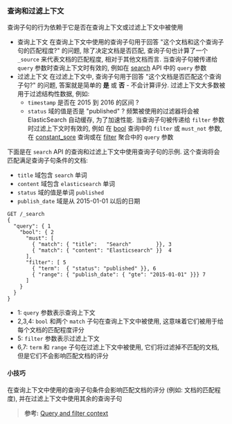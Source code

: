 ### 查询和过滤上下文
查询子句的行为依赖于它是否在查询上下文或过滤上下文中被使用
- 查询上下文
在查询上下文中使用的查询子句用于回答 "这个文档和这个查询子句的匹配程度?" 的问题, 除了决定文档是否匹配, 查询子句也计算了一个 `_source` 来代表文档的匹配程度, 相对于其他文档而言.
当查询子句被传递给 `query` 参数时查询上下文时有效的, 例如在 [search](https://www.elastic.co/guide/en/elasticsearch/reference/current/search-request-query.html) API 中的 `query` 参数
- 过滤上下文
在过滤上下文中, 查询子句用于回答 "这个文档是否匹配这个查询子句?" 的问题, 答案就是简单的 **是** 或 **否** - 不会计算评分. 过滤上下文大多数被用于过滤结构性数据, 例如:
  - `timestamp` 是否在 2015 到 2016 的区间 ?
  - `status` 域的值是否是 "published" ?
  频繁被使用的过滤器将会被 ElasticSearch 自动缓存, 为了加速性能. 当查询子句被传递给 `filter` 参数时过滤上下文时有效的, 例如 在 [bool](https://www.elastic.co/guide/en/elasticsearch/reference/current/query-dsl-bool-query.html) 查询中的 `filter` 或 `must_not` 参数, 在 [constant_sore](https://www.elastic.co/guide/en/elasticsearch/reference/current/query-dsl-constant-score-query.html) 查询或在 [filter](https://www.elastic.co/guide/en/elasticsearch/reference/current/search-aggregations-bucket-filter-aggregation.html) 聚合中的 `query` 参数

下面是在 `search` API 的查询和过滤上下文中使用查询子句的示例. 这个查询将会匹配满足查询子句条件的文档:
- `title` 域包含 `search` 单词
- `content` 域包含 `elasticsearch` 单词
- `status` 域的值是单词 `published`
- `publish_date` 域是从 2015-01-01 以后的日期
```
GET /_search
{
  "query": { 1
    "bool": { 2
      "must": [
        { "match": { "title":   "Search"        }}, 3
        { "match": { "content": "Elasticsearch" }}  4
      ],
      "filter": [ 5
        { "term":  { "status": "published" }}, 6
        { "range": { "publish_date": { "gte": "2015-01-01" }}} 7
      ]
    }
  }
}
```
- 1: `query` 参数表示查询上下文
- 2,3,4: `bool` 和两个 `match` 子句在查询上下文中被使用, 这意味着它们被用于给每个文档的匹配程度评分
- 5: `filter` 参数表示过滤上下文
- 6,7: `term` 和 `range` 子句在过滤上下文中被使用, 它们将过滤掉不匹配的文档, 但是它们不会影响匹配文档的评分
#### 小技巧
在查询上下文中使用的查询子句条件会影响匹配文档的评分 (例如: 文档的匹配程度), 并在过滤上下文中使用其余的查询子句

>**参考:**
[Query and filter context](https://www.elastic.co/guide/en/elasticsearch/reference/current/query-filter-context.html)
